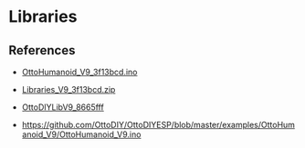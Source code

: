 # Libraries


## References
* [OttoHumanoid_V9_3f13bcd.ino](https://wikifactory.com/+OttoDIY/humanoid/v/3f13bcd/file/APP/OttoHumanoid_V9.ino)
* [Libraries_V9_3f13bcd.zip](https://wikifactory.com/+OttoDIY/humanoid/v/3f13bcd/file/Libraries_V9.zip)
* [OttoDIYLibV9_8665fff](https://wikifactory.com/+OttoDIY/humanoid/file/OttoDIYLibV9.zip) 


* https://github.com/OttoDIY/OttoDIYESP/blob/master/examples/OttoHumanoid_V9/OttoHumanoid_V9.ino
 
